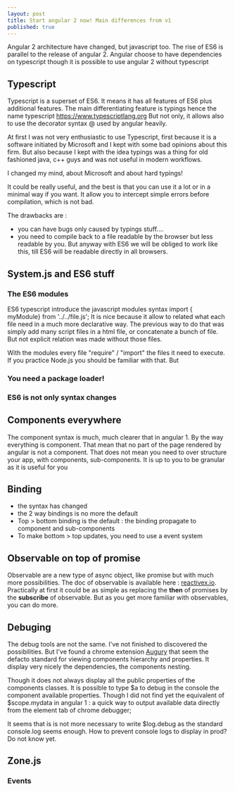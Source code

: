 ```yaml
---
layout: post
title: Start angular 2 now! Main differences from v1
published: true
---
```


Angular 2 architecture have changed, but javascript too. The rise of ES6 is parallel to the release of angular 2. 
Angular choose to have dependencies on typescript though it is possible to use angular 2 without typescript

## Typescript 

Typescript is  a superset of ES6. It means it has all features of ES6 plus additional features. The main differentiating feature is typings hence the name typescript https://www.typescriptlang.org
But not only, it allows also to use the decorator syntax @ used by angular heavily. 

At first I was not very enthusiastic to use Typescript, first because it is a software initiated by Microsoft and I kept with some bad opinions about this firm. But also because I kept with the idea typings was a thing for old fashioned java, c++ guys and was not useful in modern workflows. 

I changed my mind, about Microsoft and about hard typings! 

It could be really useful, and the best is that you can use it a lot or in a minimal way if you want. It allow you to intercept simple errors before compilation, which is not bad. 

The drawbacks are : 

* you can have bugs only caused by typings stuff....
* you need to compile back to a file readable by the browser but less readable by you. But anyway with ES6 we will be obliged to work like this, till ES6 will be readable directly in all browsers.

## System.js and ES6 stuff 


### The ES6 modules 

ES6  typescript introduce the javascript modules syntax import { myModule} from '../../file.js'; 
It is nice because it allow to related what each file need in a much more declarative way. 
The previous way to do that was simply add many script  files in a html file, or concatenate a bunch of file. But not explicit relation was made without those files. 

With the modules every file "require" / "import" the files it need to execute. If you practice Node.js you should be familiar with that. But 

### **You need a package loader!**

    
### **ES6 is not only syntax changes**

## Components everywhere 

The component syntax is much, much clearer that in angular 1. By the way everything is component. That mean that no part of the page rendered by angular is not a component. 
That does not mean you need to over structure your app, with components, sub-components. 
It is up to  you to be granular as it is useful for you

## Binding 
 * the syntax has changed
 * the 2 way bindings is no more the default
 * Top > bottom binding is the default : the binding propagate to component and sub-components
 * To make bottom > top updates, you need to use a event system 
 
## Observable on top of promise

Observable are a new type of async object, like  promise but with much more possibilities. 
The doc of observable is available here : [reactivex.io](http://www.reactivex.io). 
Practically at first it could be as simple as replacing the **then** of promises 
by the **subscribe** of observable. 
But as you get more familiar with observables, you can do more.

<script src="https://gist.github.com/sinsunsan/843a9032f12df31c65fc3fbfd6518d73"></script>


          

## Debuging 

The debug tools are not the same. I've not finished to discovered the possibilities. But I've found a chrome extension [Augury](https://augury.angular.io) that seem the defacto standard for viewing components hierarchy and properties. It display very nicely the dependencies, the components nesting. 

Though it does not always display all the public properties of the components classes. It is possible to type $a to debug in the console the component available properties. Though I did not find  yet the equivalent of $scope.mydata in angular 1 : a quick way to output available data directly from the element tab of chrome debugger;

It seems that is is not more necessary to write $log.debug as the standard console.log seems enough. How to prevent console logs to display in prod? Do not know yet.

## Zone.js

### Events
